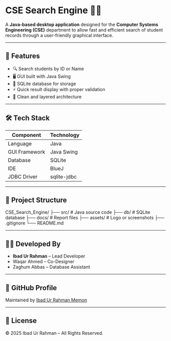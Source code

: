 # CSE Search Engine 🧑‍💻

A **Java-based desktop application** designed for the **Computer Systems Engineering (CSE)** department to allow fast and efficient search of student records through a user-friendly graphical interface.

---

## 🚀 Features

- 🔍 Search students by ID or Name
- 🖥️ GUI built with Java Swing
- 💾 SQLite database for storage
- ⚡ Quick result display with proper validation
- 📁 Clean and layered architecture

---

## 🛠️ Tech Stack

| Component      | Technology     |
|----------------|----------------|
| Language       | Java           |
| GUI Framework  | Java Swing     |
| Database       | SQLite         |
| IDE            | BlueJ          |
| JDBC Driver    | sqlite-jdbc    |

---

## 📁 Project Structure

CSE_Search_Engine/
├── src/ # Java source code
├── db/ # SQLite database
├── docs/ # Report files
├── assets/ # Logo or screenshots
├── .gitignore
└── README.md


---

## 👨‍💻 Developed By
- **Ibad Ur Rahman** – Lead Developer  
- Waqar Ahmed – Co-Designer  
- Zaghum Abbas – Database Assistant  

---

## 🔗 GitHub Profile
Maintained by [Ibad Ur Rahman Memon](https://github.com/Ibad-Ur-Rahman-Memon)

---

## 📄 License
© 2025 Ibad Ur Rahman – All Rights Reserved.

